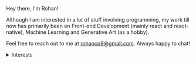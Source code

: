 Hey there, I'm Rohan!

Although I am interested in a lot of stuff involving programming, my work till now has primarily been on Front-end Development (mainly react and react-native), Machine Learning and Generative Art (as a hobby).

Feel free to reach out to me at rohancp9@gmail.com. Always happy to chat!

<details>
<summary>Interests</summary>
<ul>
<li> Art</li>
<ul>
<li> Manga</li>
<li> Cardistry</li>
</ul>
<li> Generative Art</li>
</ul>
</details>
